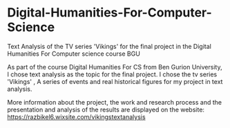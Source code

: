 # Digital-Humanities-For-Computer-Science
Text Analysis of the TV series 'Vikings' for the final project in the Digital Humanities For Computer science course BGU

As part of the course Digital Humanities For CS from Ben Gurion University,  I chose text analysis as the topic for the final project. I chose the tv series 'Vikings' , A series of events and real historical figures for my project in text analysis.

More information about the project, the work and research process and the presentation and analysis of the results are displayed on the website:
https://razbikel6.wixsite.com/vikingstextanalysis
